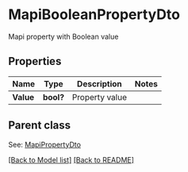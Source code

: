 # MapiBooleanPropertyDto
Mapi property with Boolean value             

## Properties
Name | Type | Description | Notes
------------ | ------------- | ------------- | -------------
**Value** | **bool?** | Property value              | 

## Parent class

See: [MapiPropertyDto](MapiPropertyDto.md)

[[Back to Model list]](Models.md) [[Back to README]](README.md)

